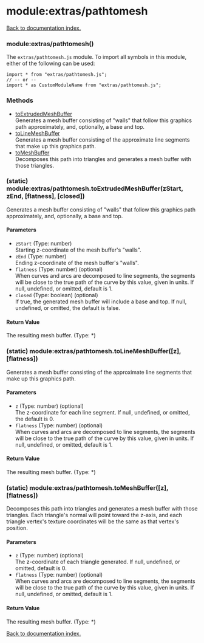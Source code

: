 # module:extras/pathtomesh

[Back to documentation index.](index.md)

<a name='extras_pathtomesh'></a>
### module:extras/pathtomesh()

The <code>extras/pathtomesh.js</code> module.
To import all symbols in this module, either of the following can be used:

    import * from "extras/pathtomesh.js";
    // -- or --
    import * as CustomModuleName from "extras/pathtomesh.js";

### Methods

* [toExtrudedMeshBuffer](#extras_pathtomesh.toExtrudedMeshBuffer)<br>Generates a mesh buffer consisting of "walls" that follow this graphics path approximately, and, optionally, a base and top.
* [toLineMeshBuffer](#extras_pathtomesh.toLineMeshBuffer)<br>Generates a mesh buffer consisting of the approximate line segments that make up this graphics path.
* [toMeshBuffer](#extras_pathtomesh.toMeshBuffer)<br>Decomposes this path into triangles and generates a mesh
buffer with those triangles.

<a name='extras_pathtomesh.toExtrudedMeshBuffer'></a>
### (static) module:extras/pathtomesh.toExtrudedMeshBuffer(zStart, zEnd, [flatness], [closed])

Generates a mesh buffer consisting of "walls" that follow this graphics path approximately, and, optionally, a base and top.

#### Parameters

* `zStart` (Type: number)<br>Starting z-coordinate of the mesh buffer's "walls".
* `zEnd` (Type: number)<br>Ending z-coordinate of the mesh buffer's "walls".
* `flatness` (Type: number) (optional)<br>When curves and arcs are decomposed to line segments, the segments will be close to the true path of the curve by this value, given in units. If null, undefined, or omitted, default is 1.
* `closed` (Type: boolean) (optional)<br>If true, the generated mesh buffer will include a base and top. If null, undefined, or omitted, the default is false.

#### Return Value

The resulting mesh buffer. (Type: *)

<a name='extras_pathtomesh.toLineMeshBuffer'></a>
### (static) module:extras/pathtomesh.toLineMeshBuffer([z], [flatness])

Generates a mesh buffer consisting of the approximate line segments that make up this graphics path.

#### Parameters

* `z` (Type: number) (optional)<br>The z-coordinate for each line segment. If null, undefined, or omitted, the default is 0.
* `flatness` (Type: number) (optional)<br>When curves and arcs are decomposed to line segments, the segments will be close to the true path of the curve by this value, given in units. If null, undefined, or omitted, default is 1.

#### Return Value

The resulting mesh buffer. (Type: *)

<a name='extras_pathtomesh.toMeshBuffer'></a>
### (static) module:extras/pathtomesh.toMeshBuffer([z], [flatness])

Decomposes this path into triangles and generates a mesh
buffer with those triangles. Each triangle's normal will point
toward the z-axis, and each triangle vertex's texture coordinates will
be the same as that vertex's position.

#### Parameters

* `z` (Type: number) (optional)<br>The z-coordinate of each triangle generated. If null, undefined, or omitted, default is 0.
* `flatness` (Type: number) (optional)<br>When curves and arcs are decomposed to line segments, the segments will be close to the true path of the curve by this value, given in units. If null, undefined, or omitted, default is 1.

#### Return Value

The resulting mesh buffer. (Type: *)

[Back to documentation index.](index.md)
